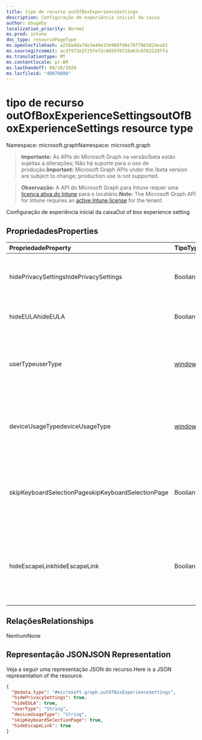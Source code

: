 ```yaml
---
title: tipo de recurso outOfBoxExperienceSettings
description: Configuração de experiência inicial da caixa
author: dougeby
localization_priority: Normal
ms.prod: intune
doc_type: resourcePageType
ms.openlocfilehash: a258adda7de3a44e33e980fd6e78f7065824ea91
ms.sourcegitcommit: acdf972e2f25fef2c6855f6f28a63c0762228ffa
ms.translationtype: MT
ms.contentlocale: pt-BR
ms.lasthandoff: 09/18/2020
ms.locfileid: "48079898"
---
```

# <a name="outofboxexperiencesettings-resource-type"></a><span data-ttu-id="7c57e-103">tipo de recurso outOfBoxExperienceSettings</span><span class="sxs-lookup"><span data-stu-id="7c57e-103">outOfBoxExperienceSettings resource type</span></span>

<span data-ttu-id="7c57e-104">Namespace: microsoft.graph</span><span class="sxs-lookup"><span data-stu-id="7c57e-104">Namespace: microsoft.graph</span></span>

> <span data-ttu-id="7c57e-105">**Importante:** As APIs do Microsoft Graph na versão/beta estão sujeitas a alterações; Não há suporte para o uso de produção.</span><span class="sxs-lookup"><span data-stu-id="7c57e-105">**Important:** Microsoft Graph APIs under the /beta version are subject to change; production use is not supported.</span></span>

> <span data-ttu-id="7c57e-106">**Observação:** A API do Microsoft Graph para Intune requer uma [licença ativa do Intune](https://go.microsoft.com/fwlink/?linkid=839381) para o locatário.</span><span class="sxs-lookup"><span data-stu-id="7c57e-106">**Note:** The Microsoft Graph API for Intune requires an [active Intune license](https://go.microsoft.com/fwlink/?linkid=839381) for the tenant.</span></span>

<span data-ttu-id="7c57e-107">Configuração de experiência inicial da caixa</span><span class="sxs-lookup"><span data-stu-id="7c57e-107">Out of box experience setting</span></span>

## <a name="properties"></a><span data-ttu-id="7c57e-108">Propriedades</span><span class="sxs-lookup"><span data-stu-id="7c57e-108">Properties</span></span>
|<span data-ttu-id="7c57e-109">Propriedade</span><span class="sxs-lookup"><span data-stu-id="7c57e-109">Property</span></span>|<span data-ttu-id="7c57e-110">Tipo</span><span class="sxs-lookup"><span data-stu-id="7c57e-110">Type</span></span>|<span data-ttu-id="7c57e-111">Descrição</span><span class="sxs-lookup"><span data-stu-id="7c57e-111">Description</span></span>|
|:---|:---|:---|
|<span data-ttu-id="7c57e-112">hidePrivacySettings</span><span class="sxs-lookup"><span data-stu-id="7c57e-112">hidePrivacySettings</span></span>|<span data-ttu-id="7c57e-113">Booliano</span><span class="sxs-lookup"><span data-stu-id="7c57e-113">Boolean</span></span>|<span data-ttu-id="7c57e-114">Mostrar ou ocultar as configurações de privacidade para o usuário</span><span class="sxs-lookup"><span data-stu-id="7c57e-114">Show or hide privacy settings to user</span></span>|
|<span data-ttu-id="7c57e-115">hideEULA</span><span class="sxs-lookup"><span data-stu-id="7c57e-115">hideEULA</span></span>|<span data-ttu-id="7c57e-116">Booliano</span><span class="sxs-lookup"><span data-stu-id="7c57e-116">Boolean</span></span>|<span data-ttu-id="7c57e-117">Mostrar ou ocultar o EULA para o usuário</span><span class="sxs-lookup"><span data-stu-id="7c57e-117">Show or hide EULA to user</span></span>|
|<span data-ttu-id="7c57e-118">userType</span><span class="sxs-lookup"><span data-stu-id="7c57e-118">userType</span></span>|[<span data-ttu-id="7c57e-119">windowsUserType</span><span class="sxs-lookup"><span data-stu-id="7c57e-119">windowsUserType</span></span>](../resources/intune-enrollment-windowsusertype.md)|<span data-ttu-id="7c57e-120">Tipo de usuário.</span><span class="sxs-lookup"><span data-stu-id="7c57e-120">Type of user.</span></span> <span data-ttu-id="7c57e-121">Os valores possíveis são: `administrator` e `standard`.</span><span class="sxs-lookup"><span data-stu-id="7c57e-121">Possible values are: `administrator`, `standard`.</span></span>|
|<span data-ttu-id="7c57e-122">deviceUsageType</span><span class="sxs-lookup"><span data-stu-id="7c57e-122">deviceUsageType</span></span>|[<span data-ttu-id="7c57e-123">windowsDeviceUsageType</span><span class="sxs-lookup"><span data-stu-id="7c57e-123">windowsDeviceUsageType</span></span>](../resources/intune-enrollment-windowsdeviceusagetype.md)|<span data-ttu-id="7c57e-124">Tipo de autenticação do AAD join.</span><span class="sxs-lookup"><span data-stu-id="7c57e-124">AAD join authentication type.</span></span> <span data-ttu-id="7c57e-125">Os valores possíveis são: `singleUser` e `shared`.</span><span class="sxs-lookup"><span data-stu-id="7c57e-125">Possible values are: `singleUser`, `shared`.</span></span>|
|<span data-ttu-id="7c57e-126">skipKeyboardSelectionPage</span><span class="sxs-lookup"><span data-stu-id="7c57e-126">skipKeyboardSelectionPage</span></span>|<span data-ttu-id="7c57e-127">Booliano</span><span class="sxs-lookup"><span data-stu-id="7c57e-127">Boolean</span></span>|<span data-ttu-id="7c57e-128">Se definido, ignore a página de seleção de teclado se idioma e região estiverem definidos</span><span class="sxs-lookup"><span data-stu-id="7c57e-128">If set, then skip the keyboard selection page if Language and Region are set</span></span>|
|<span data-ttu-id="7c57e-129">hideEscapeLink</span><span class="sxs-lookup"><span data-stu-id="7c57e-129">hideEscapeLink</span></span>|<span data-ttu-id="7c57e-130">Booliano</span><span class="sxs-lookup"><span data-stu-id="7c57e-130">Boolean</span></span>|<span data-ttu-id="7c57e-131">Se for definido como true, o usuário não poderá iniciar novamente com uma conta diferente, na entrada da empresa</span><span class="sxs-lookup"><span data-stu-id="7c57e-131">If set to true, then the user can't start over with different account, on company sign-in</span></span>|

## <a name="relationships"></a><span data-ttu-id="7c57e-132">Relações</span><span class="sxs-lookup"><span data-stu-id="7c57e-132">Relationships</span></span>
<span data-ttu-id="7c57e-133">Nenhum</span><span class="sxs-lookup"><span data-stu-id="7c57e-133">None</span></span>

## <a name="json-representation"></a><span data-ttu-id="7c57e-134">Representação JSON</span><span class="sxs-lookup"><span data-stu-id="7c57e-134">JSON Representation</span></span>
<span data-ttu-id="7c57e-135">Veja a seguir uma representação JSON do recurso.</span><span class="sxs-lookup"><span data-stu-id="7c57e-135">Here is a JSON representation of the resource.</span></span>
<!-- {
  "blockType": "resource",
  "@odata.type": "microsoft.graph.outOfBoxExperienceSettings"
}
-->
``` json
{
  "@odata.type": "#microsoft.graph.outOfBoxExperienceSettings",
  "hidePrivacySettings": true,
  "hideEULA": true,
  "userType": "String",
  "deviceUsageType": "String",
  "skipKeyboardSelectionPage": true,
  "hideEscapeLink": true
}
```






